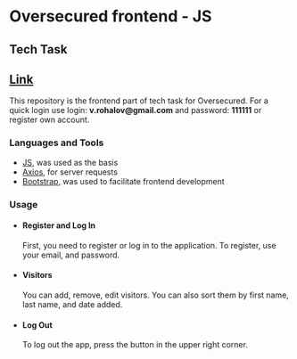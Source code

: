 <h1>Oversecured frontend - JS</h1>
<h2>Tech Task</h2>
<h2> <a href="http://oversecured-frontend-js.s3-website.eu-central-1.amazonaws.com/">Link</a> </h2>
<p>This repository is the frontend part of tech task for Oversecured. For a quick login use login: <strong>v.rohalov@gmail.com</strong> and password: <strong>111111</strong> or register own account.
</p>
<h3>Languages and Tools</h3>
<ul>
    <li>
        <span><a href="https://www.ecma-international.org/" target="_blank" rel="noreferrer">JS</a>, was used as the basis</span>
    </li>
    <li>
        <span><a href="https://axios-http.com/" target="_blank" rel="noreferrer">Axios</a>, for server requests</span>
    </li>
    <li>
        <span><a href="https://getbootstrap.com/" target="_blank" rel="noreferrer">Bootstrap</a>, was used to facilitate frontend development </span>
    </li>
</ul>
<h3>Usage</h3>
<ul>
<li>
   <h4>Register and Log In</h4>
   <p>First, you need to register or log in to the application. To register, use your email, and password.</p>
</li>
<li>
  <h4>Visitors</h4>
  <p>You can add, remove, edit visitors. You can also sort them by first name, last name, and date added.</p>
</li>
<li>
  <h4>Log Out</h4>
  <p>To log out the app, press the button in the upper right corner.</p>
</li>
</ul>
